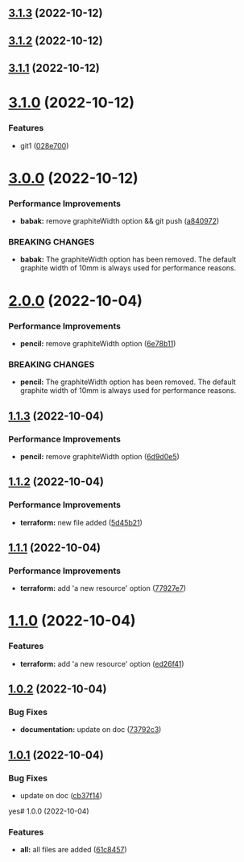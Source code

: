 ## [3.1.3](https://github.com/babakDoraniArab/testsemantic/compare/3.1.2...3.1.3) (2022-10-12)

## [3.1.2](https://github.com/babakDoraniArab/testsemantic/compare/3.1.1...3.1.2) (2022-10-12)

## [3.1.1](https://github.com/babakDoraniArab/testsemantic/compare/3.1.0...3.1.1) (2022-10-12)

# [3.1.0](https://github.com/babakDoraniArab/testsemantic/compare/3.0.0...3.1.0) (2022-10-12)


### Features

* git1 ([028e700](https://github.com/babakDoraniArab/testsemantic/commit/028e7001d8ea2955f8514e8b8f8316e119e9422c))

# [3.0.0](https://github.com/babakDoraniArab/testsemantic/compare/2.0.0...3.0.0) (2022-10-12)


### Performance Improvements

* **babak:** remove graphiteWidth option && git push ([a840972](https://github.com/babakDoraniArab/testsemantic/commit/a840972d25407a0029c822e5d0351689b2a9be3f))


### BREAKING CHANGES

* **babak:** The graphiteWidth option has been removed.
The default graphite width of 10mm is always used for performance reasons.

# [2.0.0](https://github.com/babakDoraniArab/testsemantic/compare/1.1.3...2.0.0) (2022-10-04)


### Performance Improvements

* **pencil:** remove graphiteWidth option ([6e78b11](https://github.com/babakDoraniArab/testsemantic/commit/6e78b11a969a0c613e35fc3f016d8250e52a347a))


### BREAKING CHANGES

* **pencil:** The graphiteWidth option has been removed.
The default graphite width of 10mm is always used for performance reasons.

## [1.1.3](https://github.com/babakDoraniArab/testsemantic/compare/1.1.2...1.1.3) (2022-10-04)


### Performance Improvements

* **pencil:** remove graphiteWidth option ([6d9d0e5](https://github.com/babakDoraniArab/testsemantic/commit/6d9d0e57e7b8441b84e730ad51199784fd8fafd8))

## [1.1.2](https://github.com/babakDoraniArab/testsemantic/compare/1.1.1...1.1.2) (2022-10-04)


### Performance Improvements

* **terraform:** new file added ([5d45b21](https://github.com/babakDoraniArab/testsemantic/commit/5d45b2121ba620c947090a0fda4d5a55aac0d478))

## [1.1.1](https://github.com/babakDoraniArab/testsemantic/compare/1.1.0...1.1.1) (2022-10-04)


### Performance Improvements

* **terraform:** add 'a new resource' option ([77927e7](https://github.com/babakDoraniArab/testsemantic/commit/77927e7297569272a42bd62be54ff33fd6ecc88f))

# [1.1.0](https://github.com/babakDoraniArab/testsemantic/compare/1.0.2...1.1.0) (2022-10-04)


### Features

* **terraform:** add 'a new resource' option ([ed26f41](https://github.com/babakDoraniArab/testsemantic/commit/ed26f41a567d92aa7f2fbc112da1547851a4e0ec))

## [1.0.2](https://github.com/babakDoraniArab/testsemantic/compare/1.0.1...1.0.2) (2022-10-04)


### Bug Fixes

* **documentation:** update on doc ([73792c3](https://github.com/babakDoraniArab/testsemantic/commit/73792c39d48979665e1f3623946eeb3781a57b5e))

## [1.0.1](https://github.com/babakDoraniArab/testsemantic/compare/1.0.0...1.0.1) (2022-10-04)


### Bug Fixes

* update on doc ([cb37f14](https://github.com/babakDoraniArab/testsemantic/commit/cb37f14ebf62d04483e5a848241722afcbb1d001))

yes# 1.0.0 (2022-10-04)


### Features

* **all:** all files are added ([61c8457](https://github.com/babakDoraniArab/testsemantic/commit/61c84570cc38a46870439487e399f755dd0c0226))
